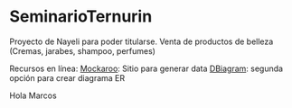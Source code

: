 # SeminarioTernurin
Proyecto de Nayeli para poder titularse.
Venta de productos de belleza (Cremas, jarabes, shampoo, perfumes)

Recursos en línea:
[Mockaroo](https://www.mockaroo.com/): Sitio para generar data
[DBiagram](https://dbdiagram.io/d): segunda opción para crear diagrama ER

Hola Marcos
